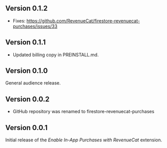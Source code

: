 ## Version 0.1.2

- Fixes: https://github.com/RevenueCat/firestore-revenuecat-purchases/issues/33
## Version 0.1.1

- Updated billing copy in PREINSTALL.md.
## Version 0.1.0

General audience release.
## Version 0.0.2

- GitHub repository was renamed to firestore-revenuecat-purchases
## Version 0.0.1

Initial release of the _Enable In-App Purchases with RevenueCat_ extension.